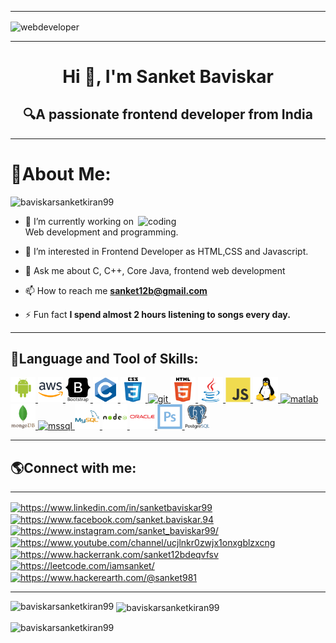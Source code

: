 
<hr><img align="center" alt="webdeveloper" width="1100" height="300" src="https://camo.githubusercontent.com/5e3babfce4609dcd669a8f2a6d37b47c85486729942c57c5afbfc715f0b5dff7/68747470733a2f2f7777772e6469676974616c736f6c7574696f6e73657276696365732e636f6d2f696d672f73657276696365732f776562253230646576656c6f706d656e742e676966"><hr>
<h1 align="center"><b>Hi 👋, I'm Sanket Baviskar</b></h1>

<h2 align="center" >🔍A passionate frontend developer from India</h2><hr>

<h1>👀About Me:</h1>

<p align="left"> <img src="https://komarev.com/ghpvc/?username=baviskarsanketkiran99&label=Profile%20views&color=0e75b6&style=flat" alt="baviskarsanketkiran99" /> </p>
<img align="right" alt="coding" width="300" src="https://miro.medium.com/max/828/0*7Q3yvSIv_t0ioJ-Z.gif">

- 🌱 I’m currently working on Web development and programming.

- 💙 I’m interested in Frontend Developer as HTML,CSS and Javascript.

- 💬 Ask me about C, C++, Core Java, frontend web development

- 📫 How to reach me **sanket12b@gmail.com** 

- ⚡ Fun fact **I spend almost 2 hours listening to songs every day.**
<hr>
<h2 align="left">🥇Language and Tool of Skills:</h2>

<p align="left"> <a href="https://developer.android.com" target="_blank" rel="noreferrer"> <img src="https://raw.githubusercontent.com/devicons/devicon/master/icons/android/android-original-wordmark.svg" alt="android" width="40" height="40"/> </a> <a href="https://aws.amazon.com" target="_blank" rel="noreferrer"> <img src="https://raw.githubusercontent.com/devicons/devicon/master/icons/amazonwebservices/amazonwebservices-original-wordmark.svg" alt="aws" width="40" height="40"/> </a> <a href="https://getbootstrap.com" target="_blank" rel="noreferrer"> <img src="https://raw.githubusercontent.com/devicons/devicon/master/icons/bootstrap/bootstrap-plain-wordmark.svg" alt="bootstrap" width="40" height="40"/> </a> <a href="https://www.cprogramming.com/" target="_blank" rel="noreferrer"> <img src="https://raw.githubusercontent.com/devicons/devicon/master/icons/c/c-original.svg" alt="c" width="40" height="40"/> </a> <a href="https://www.w3schools.com/css/" target="_blank" rel="noreferrer"> <img src="https://raw.githubusercontent.com/devicons/devicon/master/icons/css3/css3-original-wordmark.svg" alt="css3" width="40" height="40"/> </a> <a href="https://git-scm.com/" target="_blank" rel="noreferrer"> <img src="https://www.vectorlogo.zone/logos/git-scm/git-scm-icon.svg" alt="git" width="40" height="40"/> </a> <a href="https://www.w3.org/html/" target="_blank" rel="noreferrer"> <img src="https://raw.githubusercontent.com/devicons/devicon/master/icons/html5/html5-original-wordmark.svg" alt="html5" width="40" height="40"/> </a> <a href="https://www.java.com" target="_blank" rel="noreferrer"> <img src="https://raw.githubusercontent.com/devicons/devicon/master/icons/java/java-original.svg" alt="java" width="40" height="40"/> </a> <a href="https://developer.mozilla.org/en-US/docs/Web/JavaScript" target="_blank" rel="noreferrer"> <img src="https://raw.githubusercontent.com/devicons/devicon/master/icons/javascript/javascript-original.svg" alt="javascript" width="40" height="40"/> </a> <a href="https://www.linux.org/" target="_blank" rel="noreferrer"> <img src="https://raw.githubusercontent.com/devicons/devicon/master/icons/linux/linux-original.svg" alt="linux" width="40" height="40"/> </a> <a href="https://www.mathworks.com/" target="_blank" rel="noreferrer"> <img src="https://upload.wikimedia.org/wikipedia/commons/2/21/Matlab_Logo.png" alt="matlab" width="40" height="40"/> </a> <a href="https://www.mongodb.com/" target="_blank" rel="noreferrer"> <img src="https://raw.githubusercontent.com/devicons/devicon/master/icons/mongodb/mongodb-original-wordmark.svg" alt="mongodb" width="40" height="40"/> </a> <a href="https://www.microsoft.com/en-us/sql-server" target="_blank" rel="noreferrer"> <img src="https://www.svgrepo.com/show/303229/microsoft-sql-server-logo.svg" alt="mssql" width="40" height="40"/> </a> <a href="https://www.mysql.com/" target="_blank" rel="noreferrer"> <img src="https://raw.githubusercontent.com/devicons/devicon/master/icons/mysql/mysql-original-wordmark.svg" alt="mysql" width="40" height="40"/> </a> <a href="https://nodejs.org" target="_blank" rel="noreferrer"> <img src="https://raw.githubusercontent.com/devicons/devicon/master/icons/nodejs/nodejs-original-wordmark.svg" alt="nodejs" width="40" height="40"/> </a> <a href="https://www.oracle.com/" target="_blank" rel="noreferrer"> <img src="https://raw.githubusercontent.com/devicons/devicon/master/icons/oracle/oracle-original.svg" alt="oracle" width="40" height="40"/> </a> <a href="https://www.photoshop.com/en" target="_blank" rel="noreferrer"> <img src="https://raw.githubusercontent.com/devicons/devicon/master/icons/photoshop/photoshop-line.svg" alt="photoshop" width="40" height="40"/> </a> <a href="https://www.postgresql.org" target="_blank" rel="noreferrer"> <img src="https://raw.githubusercontent.com/devicons/devicon/master/icons/postgresql/postgresql-original-wordmark.svg" alt="postgresql" width="40" height="40"/> </a>
<hr>
<h2 align="left">🌎Connect with me:</h2><hr>
<p align="left">
<a href="https://linkedin.com/in/https://www.linkedin.com/in/sanketbaviskar99/" target="blank"><img align="center" src="https://raw.githubusercontent.com/rahuldkjain/github-profile-readme-generator/master/src/images/icons/Social/linked-in-alt.svg" alt="https://www.linkedin.com/in/sanketbaviskar99" height="30" width="40" /></a>
<a href="https://fb.com/https://www.facebook.com/sanket.baviskar.94" target="blank"><img align="center" src="https://raw.githubusercontent.com/rahuldkjain/github-profile-readme-generator/master/src/images/icons/Social/facebook.svg" alt="https://www.facebook.com/sanket.baviskar.94" height="30" width="40" /></a>
<a href="https://instagram.com/https://www.instagram.com/sanket_baviskar99/" target="blank"><img align="center" src="https://raw.githubusercontent.com/rahuldkjain/github-profile-readme-generator/master/src/images/icons/Social/instagram.svg" alt="https://www.instagram.com/sanket_baviskar99/" height="30" width="40" /></a>
<a href="https://www.youtube.com/c/https://www.youtube.com/channel/ucjlnkr0zwjx1onxgblzxcng" target="blank"><img align="center" src="https://raw.githubusercontent.com/rahuldkjain/github-profile-readme-generator/master/src/images/icons/Social/youtube.svg" alt="https://www.youtube.com/channel/ucjlnkr0zwjx1onxgblzxcng" height="30" width="40" /></a>
<a href="https://www.hackerrank.com/https://www.hackerrank.com/sanket12bdeqvfsv" target="blank"><img align="center" src="https://raw.githubusercontent.com/rahuldkjain/github-profile-readme-generator/master/src/images/icons/Social/hackerrank.svg" alt="https://www.hackerrank.com/sanket12bdeqvfsv" height="30" width="40" /></a>
<a href="https://www.leetcode.com/https://leetcode.com/iamsanket/" target="blank"><img align="center" src="https://raw.githubusercontent.com/rahuldkjain/github-profile-readme-generator/master/src/images/icons/Social/leet-code.svg" alt="https://leetcode.com/iamsanket/" height="30" width="40" /></a>
<a href="https://www.hackerearth.com/https://www.hackerearth.com/@sanket981" target="blank"><img align="center" src="https://raw.githubusercontent.com/rahuldkjain/github-profile-readme-generator/master/src/images/icons/Social/hackerearth.svg" alt="https://www.hackerearth.com/@sanket981" height="30" width="40" /></a>
</p>
<hr>

<p><img align="left" src="https://github-readme-stats.vercel.app/api/top-langs?username=baviskarsanketkiran99&show_icons=true&locale=en&layout=compact" alt="baviskarsanketkiran99" /></p>

<p>&nbsp;<img align="center" src="https://github-readme-stats.vercel.app/api?username=baviskarsanketkiran99&show_icons=true&locale=en" alt="baviskarsanketkiran99" /></p>

<p><img align="center" src="https://github-readme-streak-stats.herokuapp.com/?user=baviskarsanketkiran99&" alt="baviskarsanketkiran99" /></p>
